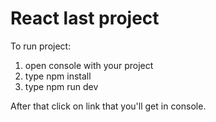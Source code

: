 # React last project

To run project:
 1) open console with your project
 2) type npm install
 3) type npm run dev

After that click on link that you'll get in console.

